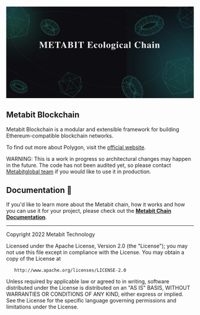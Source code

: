 
![Banner](.github/banner.jpg)

## Metabit Blockchain

Metabit Blockchain is a modular and extensible framework for building Ethereum-compatible blockchain networks.

To find out more about Polygon, visit the [official website](https://metabitglobal.com).

WARNING: This is a work in progress so architectural changes may happen in the future. The code has not been audited yet, so please contact [Metabitglobal team](mailto:info@metabitglobal.com) if you would like to use it in production.

## Documentation 📝

If you'd like to learn more about the Metabit chain, how it works and how you can use it for your project,
please check out the **[Metabit Chain Documentation]()**.

---

Copyright 2022 Metabit Technology

Licensed under the Apache License, Version 2.0 (the "License");
you may not use this file except in compliance with the License.
You may obtain a copy of the License at

       http://www.apache.org/licenses/LICENSE-2.0

Unless required by applicable law or agreed to in writing, software
distributed under the License is distributed on an "AS IS" BASIS,
WITHOUT WARRANTIES OR CONDITIONS OF ANY KIND, either express or implied.
See the License for the specific language governing permissions and
limitations under the License.
